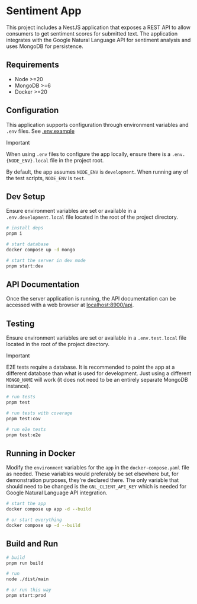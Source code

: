 # Sentiment App

This project includes a NestJS application that exposes a REST API to allow
consumers to get sentiment scores for submitted text. The application integrates
with the Google Natural Language API for sentiment analysis and uses MongoDB for
persistence.

## Requirements

- Node >=20
- MongoDB >=6
- Docker >=20

## Configuration

This application supports configuration through environment variables and `.env`
files. See [.env.example](./.env.example)

> [!IMPORTANT]
> When using `.env` files to configure the app locally, ensure there is a
> `.env.{NODE_ENV}.local` file in the project root.

By default, the app assumes `NODE_ENV` is `development`. When running any of
the test scripts, `NODE_ENV` is `test`.

## Dev Setup

Ensure environment variables are set or available in a `.env.development.local`
file located in the root of the project directory.

```sh
# install deps
pnpm i

# start database
docker compose up -d mongo

# start the server in dev mode
pnpm start:dev
```

## API Documentation

Once the server application is running, the API documentation can be accessed
with a web browser at [localhost:8900/api](http://localhost:8900/api).

## Testing

Ensure environment variables are set or available in a `.env.test.local` file
located in the root of the project directory.

> [!IMPORTANT]
> E2E tests require a database. It is recommended to point the app at a
> different database than what is used for development. Just using a
> different `MONGO_NAME` will work (it does not need to be an entirely
> separate MongoDB instance).

```sh
# run tests
pnpm test

# run tests with coverage
pnpm test:cov

# run e2e tests
pnpm test:e2e
```

## Running in Docker

Modify the `environment` variables for the `app` in the `docker-compose.yaml`
file as needed. These variables would preferably be set elsewhere but,
for demonstration purposes, they're declared there. The only variable that
should need to be changed is the `GNL_CLIENT_API_KEY` which is needed for
Google Natural Language API integration.

```sh
# start the app
docker compose up app -d --build

# or start everything
docker compose up -d --build
```

## Build and Run

```sh
# build
pnpm run build

# run
node ./dist/main

# or run this way
pnpm start:prod
```
